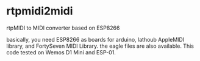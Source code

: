 # rtpmidi2midi
rtpMIDI to MIDI converter based on ESP8266

basically, you need ESP8266 as boards for arduino, lathoub AppleMIDI library, and FortySeven MIDI Library. 
the eagle files are also available. This code tested on Wemos D1 Mini and ESP-01. 
